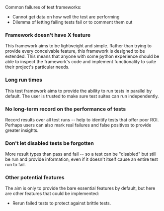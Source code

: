 Common failures of test frameworks:
- Cannot get data on how well the test are performing
- Dilemma of letting failing tests fail or to comment them out

### Framework doesn't have X feature

This framework aims to be lightweight and simple. Rather than trying to provide every conceivable feature, this framework is designed to be extended. This means that anyone with some python experience should be able to inspect the framework's code and implement functionality to suite their project's particular needs. 

### Long run times

This test framework aims to provide the ability to run tests in parallel by default. The user is trusted to make sure test suites can run independently.

### No long-term record on the performance of tests

Record results over all test runs -- help to identify tests that offer poor ROI. Perhaps users can also mark real failures and false positives to provide greater insights.

### Don't let disabled tests be forgotten

More result types than pass and fail -- so a test can be "disabled" but still be run and provide information, even if it doesn't itself cause an entire test run to fail.

### Other potential features

The aim is only to provide the bare essential features by default, but here are other features that could be implemented:

- Rerun failed tests to protect against brittle tests.
